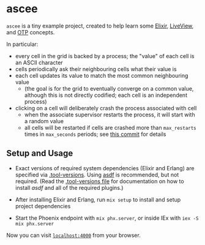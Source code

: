 # ascee

`ascee` is a tiny example project, created to help learn some
[Elixir](https://elixir-lang.org/),
[LiveView](https://www.phoenixframework.org/), and
[OTP](https://www.erlang.org/doc/design_principles/des_princ) concepts.

In particular:

- every cell in the grid is backed by a process; the "value" of each cell is an
  ASCII character
- cells periodically ask their neighbouring cells what their value is
- each cell updates its value to match the most common neighbouring value
  - (the goal is for the grid to eventually converge on a common value,
    although this is not directly codified; each cell is an independent
    process)
- clicking on a cell will deliberately crash the process associated with cell
  - when the associate supervisor restarts the process, it will start with a
    random value
  - all cells will be restarted if cells are crashed more than `max_restarts`
    times in `max_seconds` periods; see [this
    commit](https://github.com/mjrusso/ascee/commit/f9bbe3cabaae25f0053f9a7313ea9c17b73a6081)
    for details

## Setup and Usage

- Exact versions of required system dependencies (Elixir and Erlang) are
  specified via [.tool-versions](./.tool-versions). Using
  [asdf](https://asdf-vm.com/) is recommended, but not required. (Read the
  [.tool-versions file](./.tool-versions) for documentation on how to install
  _asdf_ and all of the required plugins.)

- After installing Elixir and Erlang, run `mix setup` to install and setup
  project dependencies

- Start the Phoenix endpoint with `mix phx.server`, or inside IEx with `iex -S
  mix phx.server`

Now you can visit [`localhost:4000`](http://localhost:4000) from your browser.
